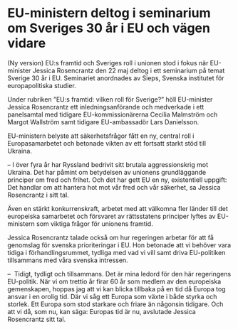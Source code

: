 # EU-ministern deltog i seminarium om Sveriges 30 år i EU och vägen vidare

(Ny version) EU:s framtid och Sveriges roll i unionen stod i fokus när EU-minister Jessica Rosencrantz den 22 maj deltog i ett seminarium på temat Sverige 30 år i EU. Seminariet anordnades av Sieps, Svenska institutet för europapolitiska studier.

Under rubriken ”EU:s framtid: vilken roll för Sverige?” höll EU-minister Jessica Rosencrantz ett inledningsanförande och medverkade i ett panelsamtal med tidigare EU-kommissionärerna Cecilia Malmström och Margot Wallström samt tidigare EU-ambassadör Lars Danielsson.

EU-ministern belyste att säkerhetsfrågor fått en ny, central roll i Europasamarbetet och betonade vikten av ett fortsatt starkt stöd till Ukraina.

– I över fyra år har Ryssland bedrivit sitt brutala aggressionskrig mot Ukraina. Det har påmint om betydelsen av unionens grundläggande principer om fred och frihet. Och det har gett EU en ny, existentiell uppgift: Det handlar om att hantera hot mot vår fred och vår säkerhet, sa Jessica Rosencrantz i sitt tal.

Även en stärkt konkurrenskraft, arbetet med att välkomna fler länder till det europeiska samarbetet och försvaret av rättsstatens principer lyftes av EU-ministern som viktiga frågor för unionens framtid.

Jessica Rosencrantz talade också om hur regeringen arbetar för att få genomslag för svenska prioriteringar i EU. Hon betonade att vi behöver vara tidiga i förhandlingsrummet, tydliga med vad vi vill samt driva EU-politiken tillsammans med våra svenska intressen.

–  Tidigt, tydligt och tillsammans. Det är mina ledord för den här regeringens EU-politik. När vi om trettio år firar 60 år som medlem av den europeiska gemenskapen, hoppas jag att vi kan blicka tillbaka på en tid då Europa tog ansvar i en orolig tid. Där vi såg ett Europa som växte i både styrka och storlek. Ett Europa som stod starkare och friare än någonsin tidigare. Och att vi då, som nu, kan säga: Europas tid är nu, avslutade Jessica Rosencrantz sitt tal.
